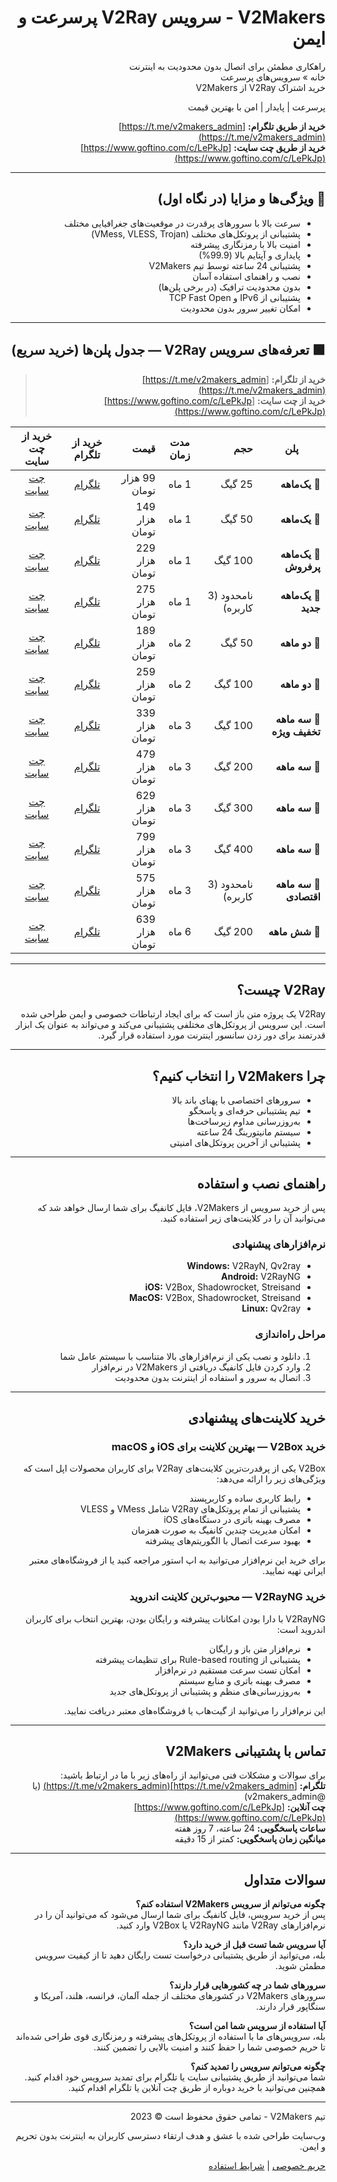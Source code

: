 <div dir="rtl">

# V2Makers - سرویس V2Ray پرسرعت و ایمن

راهکاری مطمئن برای اتصال بدون محدودیت به اینترنت  
خانه » سرویس‌های پرسرعت  
خرید اشتراک V2Ray از V2Makers

پرسرعت | پایدار | امن با بهترین قیمت

**خرید از طریق تلگرام:** [https://t.me/v2makers_admin](https://t.me/v2makers_admin)  
**خرید از طریق چت سایت:** [https://www.goftino.com/c/LePkJp](https://www.goftino.com/c/LePkJp)

---

## 🌟 ویژگی‌ها و مزایا (در نگاه اول)

- سرعت بالا با سرورهای پرقدرت در موقعیت‌های جغرافیایی مختلف  
- پشتیبانی از پروتکل‌های مختلف (VMess, VLESS, Trojan)  
- امنیت بالا با رمزنگاری پیشرفته  
- پایداری و آپتایم بالا (99.9%)  
- پشتیبانی 24 ساعته توسط تیم V2Makers  
- نصب و راهنمای استفاده آسان  
- بدون محدودیت ترافیک (در برخی پلن‌ها)  
- پشتیبانی از IPv6 و TCP Fast Open  
- امکان تغییر سرور بدون محدودیت

---

## 🟩 تعرفه‌های سرویس V2Ray — جدول پلن‌ها (خرید سریع)

> **خرید از تلگرام:** [https://t.me/v2makers_admin](https://t.me/v2makers_admin)  
> **خرید از چت سایت:** [https://www.goftino.com/c/LePkJp](https://www.goftino.com/c/LePkJp)

| **پلن** | **حجم** | **مدت زمان** | **قیمت** | **خرید از تلگرام** | **خرید از چت سایت** |
|---|---:|:---:|---:|:---:|:---:|
| 🔻 **یک‌ماهه** | 25 گیگ | 1 ماه | 99 هزار تومان | [تلگرام](https://t.me/v2makers_admin) | [چت سایت](https://www.goftino.com/c/LePkJp) |
| 🔻 **یک‌ماهه** | 50 گیگ | 1 ماه | 149 هزار تومان | [تلگرام](https://t.me/v2makers_admin) | [چت سایت](https://www.goftino.com/c/LePkJp) |
| 🔻 **یک‌ماهه پرفروش** | 100 گیگ | 1 ماه | 229 هزار تومان | [تلگرام](https://t.me/v2makers_admin) | [چت سایت](https://www.goftino.com/c/LePkJp) |
| 🔻 **یک‌ماهه جدید** | نامحدود (3 کاربره) | 1 ماه | 275 هزار تومان | [تلگرام](https://t.me/v2makers_admin) | [چت سایت](https://www.goftino.com/c/LePkJp) |
| 🔻 **دو ماهه** | 50 گیگ | 2 ماه | 189 هزار تومان | [تلگرام](https://t.me/v2makers_admin) | [چت سایت](https://www.goftino.com/c/LePkJp) |
| 🔻 **دو ماهه** | 100 گیگ | 2 ماه | 259 هزار تومان | [تلگرام](https://t.me/v2makers_admin) | [چت سایت](https://www.goftino.com/c/LePkJp) |
| 🔻 **سه ماهه تخفیف ویژه** | 100 گیگ | 3 ماه | 339 هزار تومان | [تلگرام](https://t.me/v2makers_admin) | [چت سایت](https://www.goftino.com/c/LePkJp) |
| 🔻 **سه ماهه** | 200 گیگ | 3 ماه | 479 هزار تومان | [تلگرام](https://t.me/v2makers_admin) | [چت سایت](https://www.goftino.com/c/LePkJp) |
| 🔻 **سه ماهه** | 300 گیگ | 3 ماه | 629 هزار تومان | [تلگرام](https://t.me/v2makers_admin) | [چت سایت](https://www.goftino.com/c/LePkJp) |
| 🔻 **سه ماهه** | 400 گیگ | 3 ماه | 799 هزار تومان | [تلگرام](https://t.me/v2makers_admin) | [چت سایت](https://www.goftino.com/c/LePkJp) |
| 🔻 **سه ماهه اقتصادی** | نامحدود (3 کاربره) | 3 ماه | 575 هزار تومان | [تلگرام](https://t.me/v2makers_admin) | [چت سایت](https://www.goftino.com/c/LePkJp) |
| 🔻 **شش ماهه** | 200 گیگ | 6 ماه | 639 هزار تومان | [تلگرام](https://t.me/v2makers_admin) | [چت سایت](https://www.goftino.com/c/LePkJp) |


---

## V2Ray چیست؟

V2Ray یک پروژه متن باز است که برای ایجاد ارتباطات خصوصی و ایمن طراحی شده است. این سرویس از پروتکل‌های مختلفی پشتیبانی می‌کند و می‌تواند به عنوان یک ابزار قدرتمند برای دور زدن سانسور اینترنت مورد استفاده قرار گیرد.

---

## چرا V2Makers را انتخاب کنیم؟

- سرورهای اختصاصی با پهنای باند بالا  
- تیم پشتیبانی حرفه‌ای و پاسخگو  
- به‌روزرسانی مداوم زیرساخت‌ها  
- سیستم مانیتورینگ 24 ساعته  
- پشتیبانی از آخرین پروتکل‌های امنیتی

---

## راهنمای نصب و استفاده

پس از خرید سرویس از V2Makers، فایل کانفیگ برای شما ارسال خواهد شد که می‌توانید آن را در کلاینت‌های زیر استفاده کنید.

### نرم‌افزارهای پیشنهادی
- **Windows:** V2RayN, Qv2ray  
- **Android:** V2RayNG  
- **iOS:** V2Box, Shadowrocket, Streisand  
- **MacOS:** V2Box, Shadowrocket, Streisand  
- **Linux:** Qv2ray

### مراحل راه‌اندازی
1. دانلود و نصب یکی از نرم‌افزارهای بالا متناسب با سیستم عامل شما  
2. وارد کردن فایل کانفیگ دریافتی از V2Makers در نرم‌افزار  
3. اتصال به سرور و استفاده از اینترنت بدون محدودیت

---

## خرید کلاینت‌های پیشنهادی

### خرید V2Box — بهترین کلاینت برای iOS و macOS
V2Box یکی از پرقدرت‌ترین کلاینت‌های V2Ray برای کاربران محصولات اپل است که ویژگی‌های زیر را ارائه می‌دهد:
- رابط کاربری ساده و کاربرپسند  
- پشتیبانی از تمام پروتکل‌های V2Ray شامل VMess و VLESS  
- مصرف بهینه باتری در دستگاه‌های iOS  
- امکان مدیریت چندین کانفیگ به صورت همزمان  
- بهبود سرعت اتصال با الگوریتم‌های پیشرفته

برای خرید این نرم‌افزار می‌توانید به اپ استور مراجعه کنید یا از فروشگاه‌های معتبر ایرانی تهیه نمایید.

### خرید V2RayNG — محبوب‌ترین کلاینت اندروید
V2RayNG با دارا بودن امکانات پیشرفته و رایگان بودن، بهترین انتخاب برای کاربران اندروید است:
- نرم‌افزار متن باز و رایگان  
- پشتیبانی از Rule-based routing برای تنظیمات پیشرفته  
- امکان تست سرعت مستقیم در نرم‌افزار  
- مصرف بهینه باتری و منابع سیستم  
- به‌روزرسانی‌های منظم و پشتیبانی از پروتکل‌های جدید

این نرم‌افزار را می‌توانید از گیت‌هاب یا فروشگاه‌های معتبر دریافت نمایید.

---

## تماس با پشتیبانی V2Makers

برای سوالات و مشکلات فنی می‌توانید از راه‌های زیر با ما در ارتباط باشید:  
**تلگرام:** [https://t.me/v2makers_admin](https://t.me/v2makers_admin) (یا @v2makers_admin)  
**چت آنلاین:** [https://www.goftino.com/c/LePkJp](https://www.goftino.com/c/LePkJp)  
**ساعات پاسخگویی:** 24 ساعته، 7 روز هفته  
**میانگین زمان پاسخگویی:** کمتر از 15 دقیقه

---

## سوالات متداول

**چگونه می‌توانم از سرویس V2Makers استفاده کنم؟**  
پس از خرید سرویس، فایل کانفیگ برای شما ارسال می‌شود که می‌توانید آن را در نرم‌افزارهای V2Ray مانند V2RayNG یا V2Box وارد کنید.

**آیا سرویس شما تست قبل از خرید دارد؟**  
بله، می‌توانید از طریق پشتیبانی درخواست تست رایگان دهید تا از کیفیت سرویس مطمئن شوید.

**سرورهای شما در چه کشورهایی قرار دارند؟**  
سرورهای V2Makers در کشورهای مختلف از جمله آلمان، فرانسه، هلند، آمریکا و سنگاپور قرار دارند.

**آیا استفاده از سرویس شما امن است؟**  
بله، سرویس‌های ما با استفاده از پروتکل‌های پیشرفته و رمزنگاری قوی طراحی شده‌اند تا حریم خصوصی شما را حفظ کنند و امنیت بالایی را تضمین کنند.

**چگونه می‌توانم سرویس را تمدید کنم؟**  
شما می‌توانید از طریق پشتیبانی سایت یا تلگرام برای تمدید سرویس خود اقدام کنید. همچنین می‌توانید با خرید دوباره از طریق چت آنلاین یا تلگرام اقدام کنید.

---

تیم V2Makers - تمامی حقوق محفوظ است © 2023

وب‌سایت طراحی شده با عشق و هدف ارتقاء دسترسی کاربران به اینترنت بدون تحریم و ایمن.

[حریم خصوصی](#) | [شرایط استفاده](#)

</div>
